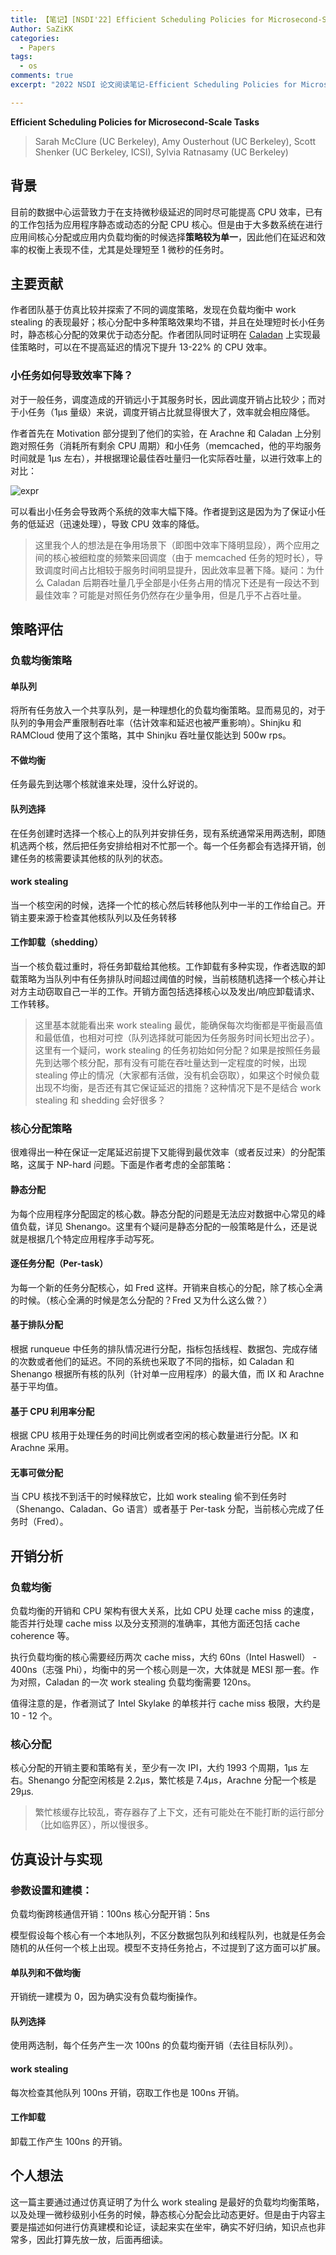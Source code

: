 ```yaml
---
title: 【笔记】[NSDI'22] Efficient Scheduling Policies for Microsecond-Scale Tasks
Author: SaZiKK
categories:
  - Papers
tags:
  - os
comments: true
excerpt: "2022 NSDI 论文阅读笔记-Efficient Scheduling Policies for Microsecond-Scale Tasks"

---
```


**Efficient Scheduling Policies for Microsecond-Scale Tasks**
> Sarah McClure (UC Berkeley), Amy Ousterhout (UC Berkeley), Scott Shenker (UC Berkeley, ICSI), Sylvia Ratnasamy (UC Berkeley)

## 背景

目前的数据中心运营致力于在支持微秒级延迟的同时尽可能提高 CPU 效率，已有的工作包括为应用程序静态或动态的分配 CPU 核心。但是由于大多数系统在进行应用间核心分配或应用内负载均衡的时候选择**策略较为单一**，因此他们在延迟和效率的权衡上表现不佳，尤其是处理短至 1 微秒的任务时。


## 主要贡献

作者团队基于仿真比较并探索了不同的调度策略，发现在负载均衡中 work stealing 的表现最好；核心分配中多种策略效果均不错，并且在处理短时长小任务时，静态核心分配的效果优于动态分配。作者团队同时证明在 [Caladan](https://sazikk.top/posts/%E7%AC%94%E8%AE%B0-%E8%AE%BA%E6%96%87%E9%98%85%E8%AF%BB%E7%AC%94%E8%AE%B0-Caladan-Mitigating-Interference-at-Microsecond-Timescales/) 上实现最佳策略时，可以在不提高延迟的情况下提升 13-22% 的 CPU 效率。

### 小任务如何导致效率下降？

对于一般任务，调度造成的开销远小于其服务时长，因此调度开销占比较少；而对于小任务（1μs 量级）来说，调度开销占比就显得很大了，效率就会相应降低。

作者首先在 Motivation 部分提到了他们的实验，在 Arachne 和 Caladan 上分别跑对照任务（消耗所有剩余 CPU 周期）和小任务（memcached，他的平均服务时间就是 1μs 左右），并根据理论最佳吞吐量归一化实际吞吐量，以进行效率上的对比：

![expr](../assets/figures/papers/Efficient%20Scheduling%20Policies%20for%20Microsecond-Scale%20Tasks/expr.png)

可以看出小任务会导致两个系统的效率大幅下降。作者提到这是因为为了保证小任务的低延迟（迅速处理），导致 CPU 效率的降低。

> 这里我个人的想法是在争用场景下（即图中效率下降明显段），两个应用之间的核心被细粒度的频繁来回调度（由于 memcached 任务的短时长），导致调度时间占比相较于服务时间明显提升，因此效率显著下降。疑问：为什么 Caladan 后期吞吐量几乎全部是小任务占用的情况下还是有一段达不到最佳效率？可能是对照任务仍然存在少量争用，但是几乎不占吞吐量。

##  策略评估

### 负载均衡策略

#### 单队列

将所有任务放入一个共享队列，是一种理想化的负载均衡策略。显而易见的，对于队列的争用会严重限制吞吐率（估计效率和延迟也被严重影响）。Shinjku 和 RAMCloud 使用了这个策略，其中 Shinjku 吞吐量仅能达到 500w rps。

#### 不做均衡

任务最先到达哪个核就谁来处理，没什么好说的。

#### 队列选择

在任务创建时选择一个核心上的队列并安排任务，现有系统通常采用两选制，即随机选两个核，然后把任务安排给相对不忙那一个。每一个任务都会有选择开销，创建任务的核需要读其他核的队列的状态。

#### work stealing

当一个核空闲的时候，选择一个忙的核心然后转移他队列中一半的工作给自己。开销主要来源于检查其他核队列以及任务转移

#### 工作卸载（shedding）

当一个核负载过重时，将任务卸载给其他核。工作卸载有多种实现，作者选取的卸载策略为当队列中有任务排队时间超过阈值的时候，当前核随机选择一个核心并让对方主动窃取自己一半的工作。开销方面包括选择核心以及发出/响应卸载请求、工作转移。

> 这里基本就能看出来 work stealing 最优，能确保每次均衡都是平衡最高值和最低值，也相对可控（队列选择就可能因为任务服务时间长短出岔子）。这里有一个疑问，work stealing 的任务初始如何分配？如果是按照任务最先到达哪个核分配，那有没有可能在吞吐量达到一定程度的时候，出现 stealing 停止的情况（大家都有活做，没有机会窃取），如果这个时候负载出现不均衡，是否还有其它保证延迟的措施？这种情况下是不是结合 work stealing 和 shedding 会好很多？

### 核心分配策略

很难得出一种在保证一定尾延迟前提下又能得到最优效率（或者反过来）的分配策略，这属于 NP-hard 问题。下面是作者考虑的全部策略：

#### 静态分配

为每个应用程序分配固定的核心数。静态分配的问题是无法应对数据中心常见的峰值负载，详见 Shenango。这里有个疑问是静态分配的一般策略是什么，还是说就是根据几个特定应用程序手动写死。

#### 逐任务分配（Per-task）

为每一个新的任务分配核心，如 Fred 这样。开销来自核心的分配，除了核心全满的时候。（核心全满的时候是怎么分配的？Fred 又为什么这么做？）

#### 基于排队分配

根据 runqueue 中任务的排队情况进行分配，指标包括线程、数据包、完成存储的次数或者他们的延迟。不同的系统也采取了不同的指标，如 Caladan 和 Shenango 根据所有核的队列（针对单一应用程序）的最大值，而 IX 和 Arachne 基于平均值。

#### 基于 CPU 利用率分配

根据 CPU 核用于处理任务的时间比例或者空闲的核心数量进行分配。IX 和 Arachne 采用。

#### 无事可做分配

当 CPU 核找不到活干的时候释放它，比如 work stealing 偷不到任务时（Shenango、Caladan、Go 语言）或者基于 Per-task 分配，当前核心完成了任务时（Fred）。


## 开销分析

### 负载均衡

负载均衡的开销和 CPU 架构有很大关系，比如 CPU 处理 cache miss 的速度，能否并行处理 cache miss 以及分支预测的准确率，其他方面还包括 cache coherence 等。

执行负载均衡的核心需要经历两次 cache miss，大约 60ns（Intel Haswell） - 400ns（志强 Phi），均衡中的另一个核心则是一次，大体就是 MESI 那一套。作为对照，Caladan 的一次 work stealing 负载均衡需要 120ns。

值得注意的是，作者测试了 Intel Skylake 的单核并行 cache miss 极限，大约是 10 - 12 个。

### 核心分配

核心分配的开销主要和策略有关，至少有一次 IPI，大约 1993 个周期，1μs 左右。Shenango 分配空闲核是 2.2μs，繁忙核是 7.4μs，Arachne 分配一个核是 29μs.

> 繁忙核缓存比较乱，寄存器存了上下文，还有可能处在不能打断的运行部分（比如临界区），所以慢很多。

## 仿真设计与实现

### 参数设置和建模：

负载均衡跨核通信开销：100ns
核心分配开销：5ns

模型假设每个核心有一个本地队列，不区分数据包队列和线程队列，也就是任务会随机的从任何一个核上出现。模型不支持任务抢占，不过提到了这方面可以扩展。

#### 单队列和不做均衡

开销统一建模为 0，因为确实没有负载均衡操作。

#### 队列选择

使用两选制，每个任务产生一次 100ns 的负载均衡开销（去往目标队列）。

#### work stealing

每次检查其他队列 100ns 开销，窃取工作也是 100ns 开销。

#### 工作卸载

卸载工作产生 100ns 的开销。



## 个人想法

这一篇主要通过通过仿真证明了为什么 work stealing 是最好的负载均均衡策略，以及处理一微秒级别小任务的时候，静态核心分配会比动态更好。但是由于内容主要是描述如何进行仿真建模和论证，读起来实在坐牢，确实不好归纳，知识点也非常多，因此打算先放一放，后面再细读。


